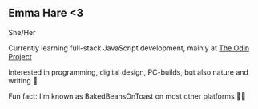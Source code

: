 ## Emma Hare <3

She/Her

Currently learning full-stack JavaScript development, mainly at [The Odin Project](https://www.theodinproject.com/)

Interested in programming, digital design, PC-builds, but also nature and writing 🌿

Fun fact: I'm known as BakedBeansOnToast on most other platforms 🥫🍞
